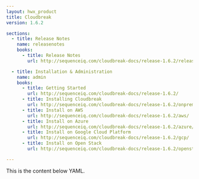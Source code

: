 ```yaml
---
layout: hwx_product
title: Cloudbreak
version: 1.6.2

sections:
  - title: Release Notes
    name: releasenotes
    books:
      - title: Release Notes
        url: http://sequenceiq.com/cloudbreak-docs/release-1.6.2/releasenotes/

  - title: Installation & Administration
    name: admin
    books:
      - title: Getting Started
        url: http://sequenceiq.com/cloudbreak-docs/release-1.6.2/
      - title: Installing Cloudbreak
        url: http://sequenceiq.com/cloudbreak-docs/release-1.6.2/onprem/
      - title: Install on AWS
        url: http://sequenceiq.com/cloudbreak-docs/release-1.6.2/aws/
      - title: Install on Azure
        url: http://sequenceiq.com/cloudbreak-docs/release-1.6.2/azure/
      - title: Install on Google Cloud Platform
        url: http://sequenceiq.com/cloudbreak-docs/release-1.6.2/gcp/
      - title: Install on Open Stack
        url: http://sequenceiq.com/cloudbreak-docs/release-1.6.2/openstack/

---
```


This is the content below YAML.
